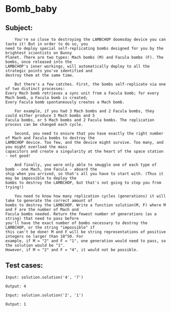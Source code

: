 # Bomb_baby
## Subject:
        You're so close to destroying the LAMBCHOP doomsday device you can taste it! But in order to do so, you
    need to deploy special self-replicating bombs designed for you by the brightest scientists on Bunny
    Planet. There are two types: Mach bombs (M) and Facula bombs (F). The bombs, once released into the
    LAMBCHOP's inner workings, will automatically deploy to all the strategic points you've identified and
    destroy them at the same time.

        But there's a few catches. First, the bombs self-replicate via one of two distinct processes:
    Every Mach bomb retrieves a sync unit from a Facula bomb; for every Mach bomb, a Facula bomb is created;
    Every Facula bomb spontaneously creates a Mach bomb.

        For example, if you had 3 Mach bombs and 2 Facula bombs, they could either produce 3 Mach bombs and 5
    Facula bombs, or 5 Mach bombs and 2 Facula bombs. The replication process can be changed each cycle.

        Second, you need to ensure that you have exactly the right number of Mach and Facula bombs to destroy the
    LAMBCHOP device. Too few, and the device might survive. Too many, and you might overload the mass
    capacitors and create a singularity at the heart of the space station - not good!

        And finally, you were only able to smuggle one of each type of bomb - one Mach, one Facula - aboard the
    ship when you arrived, so that's all you have to start with. (Thus it may be impossible to deploy the
    bombs to destroy the LAMBCHOP, but that's not going to stop you from trying!)

        You need to know how many replication cycles (generations) it will take to generate the correct amount of
    bombs to destroy the LAMBCHOP. Write a function solution(M, F) where M and F are the number of Mach and
    Facula bombs needed. Return the fewest number of generations (as a string) that need to pass before
    you'll have the exact number of bombs necessary to destroy the LAMBCHOP, or the string "impossible" if
    this can't be done! M and F will be string representations of positive integers no larger than 10^50. For
    example, if M = "2" and F = "1", one generation would need to pass, so the solution would be "1".
    However, if M = "2" and F = "4", it would not be possible.
## Test cases:

`Input: solution.solution('4', '7')`

`Output: 4`

`Input: solution.solution('2', '1')`

`Output: 1`